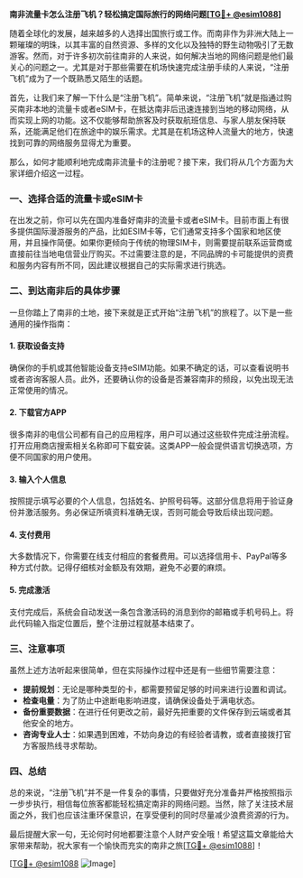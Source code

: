 **南非流量卡怎么注册飞机？轻松搞定国际旅行的网络问题[[TG💪+ @esim1088](https://t.me/s/esim1088)]**

随着全球化的发展，越来越多的人选择出国旅行或工作。而南非作为非洲大陆上一颗璀璨的明珠，以其丰富的自然资源、多样的文化以及独特的野生动物吸引了无数游客。然而，对于许多初次前往南非的人来说，如何解决当地的网络问题是他们最关心的问题之一。尤其是对于那些需要在机场快速完成注册手续的人来说，“注册飞机”成为了一个既熟悉又陌生的话题。

首先，让我们来了解一下什么是“注册飞机”。简单来说，“注册飞机”就是指通过购买南非本地的流量卡或者eSIM卡，在抵达南非后迅速连接到当地的移动网络，从而实现上网的功能。这不仅能够帮助旅客及时获取航班信息、与家人朋友保持联系，还能满足他们在旅途中的娱乐需求。尤其是在机场这种人流量大的地方，快速找到可靠的网络服务显得尤为重要。

那么，如何才能顺利地完成南非流量卡的注册呢？接下来，我们将从几个方面为大家详细介绍这一过程。

### **一、选择合适的流量卡或eSIM卡**

在出发之前，你可以先在国内准备好南非的流量卡或者eSIM卡。目前市面上有很多提供国际漫游服务的产品，比如ESIM卡等，它们通常支持多个国家和地区使用，并且操作简便。如果你更倾向于传统的物理SIM卡，则需要提前联系运营商或直接前往当地电信营业厅购买。不过需要注意的是，不同品牌的卡可能提供的资费和服务内容有所不同，因此建议根据自己的实际需求进行挑选。

### **二、到达南非后的具体步骤**

一旦你踏上了南非的土地，接下来就是正式开始“注册飞机”的旅程了。以下是一些通用的操作指南：

#### **1. 获取设备支持**
确保你的手机或其他智能设备支持eSIM功能。如果不确定的话，可以查看说明书或者咨询客服人员。此外，还要确认你的设备是否兼容南非的频段，以免出现无法正常使用的情况。

#### **2. 下载官方APP**
很多南非的电信公司都有自己的应用程序，用户可以通过这些软件完成注册流程。打开应用商店搜索相关名称即可下载安装。这类APP一般会提供语言切换选项，方便不同国家的用户使用。

#### **3. 输入个人信息**
按照提示填写必要的个人信息，包括姓名、护照号码等。这部分信息将用于验证身份并激活服务。务必保证所填资料准确无误，否则可能会导致后续出现问题。

#### **4. 支付费用**
大多数情况下，你需要在线支付相应的套餐费用。可以选择信用卡、PayPal等多种方式付款。记得仔细核对金额及有效期，避免不必要的麻烦。

#### **5. 完成激活**
支付完成后，系统会自动发送一条包含激活码的消息到你的邮箱或手机号码上。将此代码输入指定位置后，整个注册过程就基本结束了。

### **三、注意事项**

虽然上述方法听起来很简单，但在实际操作过程中还是有一些细节需要注意：

- **提前规划**：无论是哪种类型的卡，都需要预留足够的时间来进行设置和调试。
- **检查电量**：为了防止中途断电影响进度，请确保设备处于满电状态。
- **备份重要数据**：在进行任何更改之前，最好先把重要的文件保存到云端或者其他安全的地方。
- **咨询专业人士**：如果遇到困难，不妨向身边的有经验者请教，或者直接拨打官方客服热线寻求帮助。

### **四、总结**

总的来说，“注册飞机”并不是一件复杂的事情，只要做好充分准备并严格按照指示一步步执行，相信每位旅客都能轻松搞定南非的网络问题。当然，除了关注技术层面之外，我们也应该注重环保意识，在享受便利的同时尽量减少浪费资源的行为。

最后提醒大家一句，无论何时何地都要注意个人财产安全哦！希望这篇文章能给大家带来帮助，祝大家有一个愉快而充实的南非之旅[[TG💪+ @esim1088](https://t.me/s/esim1088)]！

[[TG💪+ @esim1088](https://t.me/s/esim1088) ![Image](https://i.postimg.cc/4NQfJmqS/Snipaste-2025-05-13-00-14-12.png)]